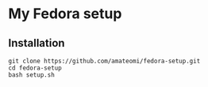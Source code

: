 # My Fedora setup

## Installation

```
git clone https://github.com/amateomi/fedora-setup.git
cd fedora-setup
bash setup.sh
```
